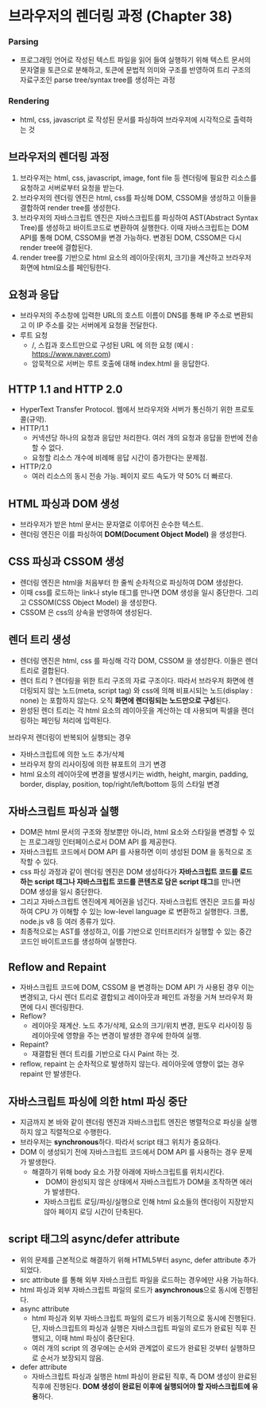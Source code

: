 # 브라우저의 렌더링 과정 (Chapter 38)

### Parsing
- 프로그래밍 언어로 작성된 텍스트 파일을 읽어 들여 실행하기 위해 텍스트 문서의 문자열을 토큰으로 분해하고, 토큰에 문법적 의미와 구조를 반영하여 트리 구조의 자료구조인 parse tree/syntax tree를 생성하는 과정
  
### Rendering
- html, css, javascript 로 작성된 문서를 파싱하여 브라우저에 시각적으로 출력하는 것

## 브라우저의 렌더링 과정
1. 브라우저는 html, css, javascript, image, font file 등 렌더링에 필요한 리소스를 요청하고 서버로부터 요청을 받는다.
2. 브라우저의 렌더링 엔진은 html, css를 파싱해 DOM, CSSOM을 생성하고 이들을 결합하여 render tree를 생성한다.
3. 브라우저의 자바스크립트 엔진은 자바스크립트를 파싱하여 AST(Abstract Syntax Tree)를 생성하고 바이트코드로 변환하여 실행한다. 이때 자바스크립트는 DOM API를 통해 DOM, CSSOM을 변경 가능하다. 변경된 DOM, CSSOM은 다시 render tree에 결합된다.
4. render tree를 기반으로 html 요소의 레이아웃(위치, 크기)을 계산하고 브라우저 화면에 html요소를 페인팅한다.


## 요청과 응답
- 브라우저의 주소창에 입력한 URL의 호스트 이름이 DNS를 통해 IP 주소로 변환되고 이 IP 주소를 갖는 서버에게 요청을 전달한다.
- 루트 요청
  - /, 스킴과 호스트만으로 구성된 URL 에 의한 요청 (예시 : https://www.naver.com)
  - 암묵적으로 서버는 루트 호출에 대해 index.html 을 응답한다.


## HTTP 1.1 and HTTP 2.0
- HyperText Transfer Protocol. 웹에서 브라우저와 서버가 통신하기 위한 프로토콜(규약).
- HTTP/1.1 
  - 커넥션당 하나의 요청과 응답만 처리한다. 여러 개의 요청과 응답을 한번에 전송할 수 없다.
  - 요청할 리소스 개수에 비례해 응답 시간이 증가한다는 문제점.
- HTTP/2.0
  - 여러 리소스의 동시 전송 가능. 페이지 로드 속도가 약 50% 더 빠르다.
  
## HTML 파싱과 DOM 생성
- 브라우저가 받은 html 문서는 문자열로 이루어진 순수한 텍스트.
- 렌더링 엔진은 이를 파싱하여 **DOM(Document Object Model)** 을 생성한다.
  

## CSS 파싱과 CSSOM 생성
- 렌더링 엔진은 html을 처음부터 한 줄씩 순차적으로 파싱하여 DOM 생성한다. 
- 이때 css를 로드하는 link나 style 태그를 만나면 DOM 생성을 일시 중단한다. 그리고 CSSOM(CSS Object Model) 을 생성한다.
- CSSOM 은 css의 상속을 반영하여 생성된다.

## 렌더 트리 생성
- 렌더링 엔진은 html, css 를 파싱해 각각 DOM, CSSOM 을 생성한다. 이들은 렌더 트리로 결합된다.
- 렌더 트리 ? 렌더링을 위한 트리 구조의 자료 구조이다. 따라서 브라우저 화면에 렌더링되지 않는 노드(meta, script tag) 와 css에 의해 비표시되는 노드(display : none) 는 포함하지 않는다. 오직 **화면에 렌더링되는 노드만으로 구성**된다.
- 완성된 렌더 트리는 각 html 요소의 레이아웃을 계산하는 데 사용되며 픽셀을 렌더링하는 페인팅 처리에 입력된다.

브라우저 렌더링이 반복되어 실행되는 경우
- 자바스크립트에 의한 노드 추가/삭제
- 브라우저 창의 리사이징에 의한 뷰포트의 크기 변경
- html 요소의 레이아웃에 변경을 발생시키는 width, height, margin, padding, border, display, position, top/right/left/bottom 등의 스타일 변경

## 자바스크립트 파싱과 실행
- DOM은 html 문서의 구조와 정보뿐만 아니라, html 요소와 스타일을 변경할 수 있는 프로그래밍 인터페이스로서 DOM API 를 제공한다.
- 자바스크립트 코드에서 DOM API 를 사용하면 이미 생성된 DOM 을 동적으로 조작할 수 있다.
- css 파싱 과정과 같이 렌더링 엔진은 DOM 생성하다가 **자바스크립트 코드를 로드하는 script 태그나 자바스크립트 코드를 콘텐츠로 담은 script 태그**를 만나면 DOM 생성을 일시 중단한다.
- 그리고 자바스크립트 엔진에게 제어권을 넘긴다. 자바스크립트 엔진은 코드를 파싱하여 CPU 가 이해할 수 있는 low-level language 로 변환하고 실행한다. 크롬, node.js v8 등 여러 종류가 있다.
- 최종적으로는 AST를 생성하고, 이를 기반으로 인터프리터가 실행할 수 있는 중간 코드인 바이트코드를 생성하여 실행한다.


## Reflow and Repaint
- 자바스크립트 코드에 DOM, CSSOM 을 변경하는 DOM API 가 사용된 경우 이는 변경되고, 다시 렌더 트리로 결합되고 레이아웃과 페인트 과정을 거쳐 브라우저 화면에 다시 렌더링한다. 
- Reflow? 
  - 레이아웃 재계산. 노드 추가/삭제, 요소의 크기/위치 변경, 윈도우 리사이징 등 레이아웃에 영향을 주는 변경이 발생한 경우에 한하여 실행. 
- Repaint?
  - 재결합된 렌더 트리를 기반으로 다시 Paint 하는 것.
- reflow, repaint 는 순차적으로 발생하지 않는다. 레이아웃에 영향이 없는 경우 repaint 만 발생한다. 

## 자바스크립트 파싱에 의한 html 파싱 중단
- 지금까지 본 바와 같이 렌더링 엔진과 자바스크립트 엔진은 병렬적으로 파싱을 실행하지 않고 직렬적으로 수행한다.
- 브라우저는 **synchronous**하다. 따라서 script 태그 위치가 중요하다.
- DOM 이 생성되기 전에 자바스크립트 코드에서 DOM API 를 사용하는 경우 문제가 발생한다.
  - 해결하기 위해 body 요소 가장 아래에 자바스크립트를 위치시킨다.
    -  DOM이 완성되지 않은 상태에서 자바스크립트가 DOM을 조작하면 에러가 발생한다.
    -  자바스크립트 로딩/파싱/실행으로 인해 html 요소들의 렌더링이 지장받지 않아 페이지 로딩 시간이 단축된다.


## script 태그의 async/defer attribute
- 위의 문제를 근본적으로 해결하기 위해 HTML5부터 async, defer attribute 추가되었다.
- src attribute 를 통해 외부 자바스크립트 파일을 로드하는 경우에만 사용 가능하다.
- html 파싱과 외부 자바스크립트 파일의 로드가 **asynchronous**으로 동시에 진행된다.
- async attribute
  - html 파싱과 외부 자바스크립트 파일의 로드가 비동기적으로 동시에 진행된다. 단, 자바스크립트의 파싱과 실행은 자바스크립트 파일의 로드가 완료된 직후 진행되고, 이때 html 파싱이 중단된다.
  - 여러 개의 script 의 경우에는 순서와 관계없이 로드가 완료된 것부터 실행하므로 순서가 보장되지 않음.
- defer attribute
  - 자바스크립트 파싱과 실행은 html 파싱이 완료된 직후, 즉 DOM 생성이 완료된 직후에 진행된다. **DOM 생성이 완료된 이후에 실행되어야 할 자바스크립트에 유용**하다.